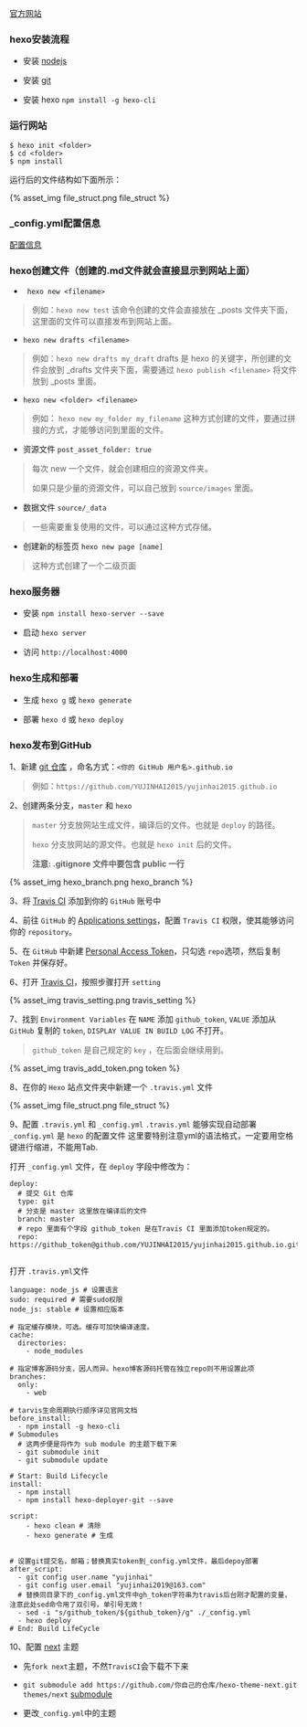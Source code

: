 
[官方网站](https://hexo.io/zh-cn/docs/)
### hexo安装流程
- 安装 [nodejs](https://nodejs.org/en/)

- 安装 [git](https://git-scm.com)

- 安装 hexo ` npm install -g hexo-cli `

### 运行网站
```
$ hexo init <folder>
$ cd <folder>
$ npm install

```
运行后的文件结构如下面所示：

{% asset_img file_struct.png file_struct %}

### _config.yml配置信息
[配置信息](https://hexo.io/zh-cn/docs/configuration)

### hexo创建文件（创建的.md文件就会直接显示到网站上面）
- ` hexo new <filename>` 
> 例如：`hexo new test` 该命令创建的文件会直接放在 _posts 文件夹下面，这里面的文件可以直接发布到网站上面。

- `hexo new drafts <filename> `
> 例如：`hexo new drafts my_draft` drafts 是 hexo 的关键字，所创建的文件会放到 _drafts 文件夹下面，需要通过 `hexo publish <filename>` 将文件放到 _posts 里面。

- `hexo new <folder> <filename>`
> 例如： `hexo new my_folder my_filename` 这种方式创建的文件，要通过拼接的方式，才能够访问到里面的文件。

- 资源文件 `post_asset_folder: true` 
> 每次 new 一个文件，就会创建相应的资源文件夹。
> 
> 如果只是少量的资源文件，可以自己放到 `source/images` 里面。

- 数据文件 `source/_data`
> 一些需要重复使用的文件，可以通过这种方式存储。

- 创建新的标签页 `hexo new page [name]`
>这种方式创建了一个二级页面

### hexo服务器
- 安装 `npm install hexo-server --save`

- 启动 `hexo server`

- 访问 `http://localhost:4000`

### hexo生成和部署
- 生成 `hexo g` 或 `hexo generate`

- 部署 `hexo d` 或 `hexo deploy`

### hexo发布到GitHub

1、新建 [git 仓库](https://github.com/YUJINHAI2015/yujinhai2015.github.io/settings) ，命名方式：`<你的 GitHub 用户名>.github.io`
> 例如：`https://github.com/YUJINHAI2015/yujinhai2015.github.io`

2、创建两条分支，`master` 和 `hexo`

> `master` 分支放网站生成文件，编译后的文件。也就是 `deploy` 的路径。
> 
> `hexo` 分支放网站的源文件。也就是 `hexo init` 后的文件。
> 
> __注意: .gitignore 文件中要包含 public 一行__

{% asset_img hexo_branch.png hexo_branch %}

3、将 [Travis CI](https://github.com/marketplace/travis-ci) 添加到你的 `GitHub` 账号中

4、前往 `GitHub` 的 [Applications settings](https://github.com/settings/installations)，配置 `Travis CI` 权限，使其能够访问你的 `repository`。

5、在 `GitHub` 中新建 [Personal Access Token](https://github.com/settings/tokens)，只勾选 `repo`选项，然后复制 `Token` 并保存好。

6、打开 [Travis CI](https://travis-ci.com)，按照步骤打开 `setting`

{% asset_img travis_setting.png travis_setting %}

7、找到 `Environment Variables` 在 `NAME` 添加 `github_token`, `VALUE` 添加从 `GitHub` 复制的 `token`, `DISPLAY VALUE IN BUILD LOG` 不打开。
> `github_token` 是自己规定的 `key` ，在后面会继续用到。

{% asset_img travis_add_token.png token %}

8、在你的 `Hexo` 站点文件夹中新建一个 `.travis.yml` 文件

{% asset_img file_struct.png file_struct %}

9、配置 `.travis.yml` 和 `_config.yml`
`.travis.yml` 能够实现自动部署
`_config.yml` 是 `hexo` 的配置文件
这里要特别注意yml的语法格式，一定要用空格键进行缩进，不能用Tab.

打开 `_config.yml` 文件，在 `deploy` 字段中修改为：

```
deploy:
  # 提交 Git 仓库
  type: git 
  # 分支是 master 这里放在编译后的文件
  branch: master 
  # repo 里面有个字段 github_token 是在Travis CI 里面添加token规定的。
  repo: https://github_token@github.com/YUJINHAI2015/yujinhai2015.github.io.git
  
```

打开 `.travis.yml`文件

```
language: node_js # 设置语言
sudo: required # 需要sudo权限
node_js: stable # 设置相应版本

# 指定缓存模块，可选。缓存可加快编译速度。
cache:
  directories:
    - node_modules

# 指定博客源码分支，因人而异。hexo博客源码托管在独立repo则不用设置此项
branches:
  only:
    - web

# tarvis生命周期执行顺序详见官网文档
before_install:
  - npm install -g hexo-cli
# Submodules
  # 这两步便是将作为 sub module 的主题下载下来
  - git submodule init
  - git submodule update

# Start: Build Lifecycle
install:
  - npm install
  - npm install hexo-deployer-git --save

script:
    - hexo clean # 清除
    - hexo generate # 生成


# 设置git提交名，邮箱；替换真实token到_config.yml文件，最后depoy部署
after_script:
  - git config user.name "yujinhai"
  - git config user.email "yujinhai2019@163.com"
  # 替换同目录下的_config.yml文件中gh_token字符串为travis后台刚才配置的变量，注意此处sed命令用了双引号。单引号无效！
  - sed -i "s/github_token/${github_token}/g" ./_config.yml
  - hexo deploy
# End: Build LifeCycle

```

10、配置 [next](https://github.com/iissnan/hexo-theme-next) 主题

- 先`fork next`主题，不然`TravisCI`会下载不下来

- `git submodule add https://github.com/你自己的仓库/hexo-theme-next.git themes/next` [submodule](https://www.jianshu.com/p/9000cd49822c)

- 更改`_config.yml`中的主题


